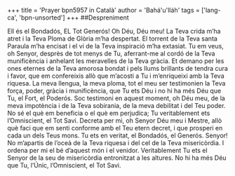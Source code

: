 +++
title = 'Prayer bpn5957 in Català'
author = 'Bahá'u'lláh'
tags = ['lang-ca', 'bpn-unsorted']
+++
##Despreniment

Ell és el Bondadós, EL Tot Generós! Oh Déu, Déu meu! La Teva crida m’ha atret i la Teva Ploma de Glòria m’ha despertat. El torrent de la Teva santa Paraula m’ha encisat i el vi de la Teva inspiració m’ha extasiat. Tu em veus, oh Senyor, desprès de tot menys de Tu, aferrant-me al cordó de la Teva munificència i anhelant les meravelles de la Teva gràcia. Et demano per les ones eternes de la Teva amorosa bondat i pels llums brillants de tendra cura i favor, que em confereixis allò que m’acosti a Tu i m’enriqueixi amb la Teva riquesa. La meva llengua, la meva ploma, tot el meu ser testimonien la Teva força, poder, gràcia i munificència, que Tu ets Déu i no hi ha més Déu que Tu, el Fort, el Poderós.
Soc testimoni en aquest moment, oh Déu meu, de la meva impotència i de la Teva sobirania, de la meva debilitat i del Teu poder. No sé el què em beneficia o el què em perjudica; Tu veritablement ets l’Omniscient, el Tot Savi. Decreta per mi, oh Senyor Déu meu i Mestre, allò què faci que em senti conforme amb el Teu etern decret, i que prosperi en cada un dels Teus mons. Tu ets en veritat, el Bondadós, el Generós.
Senyor! No m’apartis de l’oceà de la Teva riquesa i del cel de la Teva misericòrdia. I ordena per mi el bé d’aquest món i el venidor. Veritablement Tu ets el Senyor de la seu de misericòrdia entronitzat a les altures. No hi ha més Déu que Tu, l’Únic, l’Omniscient, el Tot Savi.
